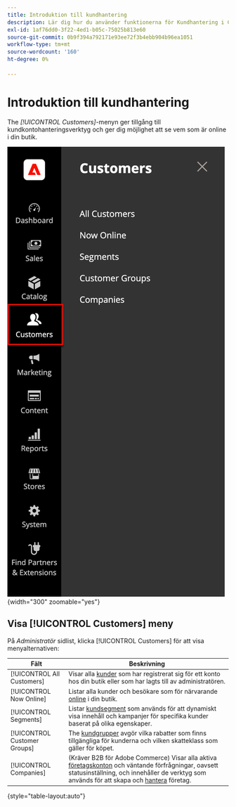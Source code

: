 ```yaml
---
title: Introduktion till kundhantering
description: Lär dig hur du använder funktionerna för Kundhantering i Commerce för att förbättra kundupplevelsen för din butik.
exl-id: 1af76dd0-3f22-4ed1-b05c-75025b813e60
source-git-commit: 0b9f394a792171e93ee72f3b4ebb904b96ea1051
workflow-type: tm+mt
source-wordcount: '160'
ht-degree: 0%

---
```


# Introduktion till kundhantering

The _[!UICONTROL Customers]_-menyn ger tillgång till kundkontohanteringsverktyg och ger dig möjlighet att se vem som är online i din butik.

![Kundmeny](assets/admin-menu-customers.png){width="300" zoomable="yes"}

## Visa [!UICONTROL Customers] meny

På _Administratör_ sidlist, klicka [!UICONTROL Customers] för att visa menyalternativen:

| Fält | Beskrivning |
|---|---|
| [!UICONTROL All Customers] | Visar alla [kunder](../customers/customers-all.md) som har registrerat sig för ett konto hos din butik eller som har lagts till av administratören. |
| [!UICONTROL Now Online] | Listar alla kunder och besökare som för närvarande [online](../customers/now-online.md) i din butik. |
| [!UICONTROL Segments] | Listar [kundsegment](../customers/customer-segments.md) som används för att dynamiskt visa innehåll och kampanjer för specifika kunder baserat på olika egenskaper. |
| [!UICONTROL Customer Groups] | The [kundgrupper](../customers/customer-groups.md) avgör vilka rabatter som finns tillgängliga för kunderna och vilken skatteklass som gäller för köpet. |
| [!UICONTROL Companies] | (Kräver B2B för Adobe Commerce) Visar alla aktiva [företagskonton](../b2b/account-companies.md) och väntande förfrågningar, oavsett statusinställning, och innehåller de verktyg som används för att skapa och [hantera](../b2b/account-company-manage.md) företag. |

{style="table-layout:auto"}
